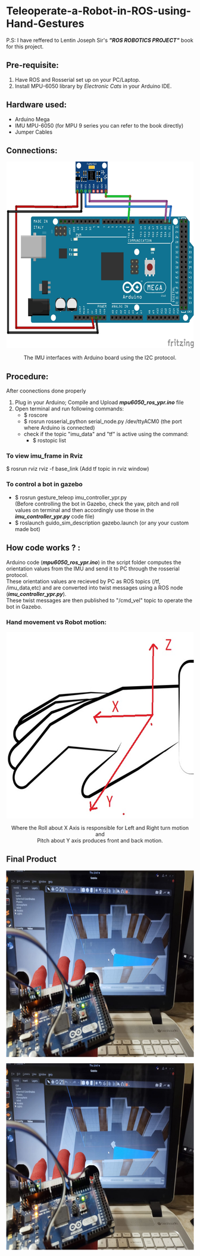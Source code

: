 # Teleoperate-a-Robot-in-ROS-using-Hand-Gestures

P.S: I have reffered to Lentin Joseph Sir's ***"ROS ROBOTICS PROJECT"*** book for this project.

## Pre-requisite:
1) Have ROS and Rosserial set up on your PC/Laptop.
2) Install MPU-6050 library by _Electronic Cats_ in your Arduino IDE.

## Hardware used: 
- Arduino Mega
- IMU MPU-6050 (for MPU 9 series you can refer to the book directly)
- Jumper Cables
      
## Connections:
<!--- ![test](images/connection_1.jpg) -->
<p align = "center"> <img src="https://github.com/sonaiyasahil10/Teleoperate-a-Robot-in-ROS-using-Hand-Gestures/blob/main/images/connection_1.jpg"  width="650" height="500" > </p>
<p  align = "center"> The IMU interfaces with Arduino board using the I2C protocol.</p>

## Procedure: 
After coonections done properly<br/>
1. Plug in your Arduino; Compile and Upload ***mpu6050_ros_ypr.ino*** file
2. Open terminal and run following commands:
   - $ roscore
   - $ rosrun rosserial_python serial_node.py /dev/ttyACM0 (the port where Arduino is connected)
   - check if the topic "imu_data" and "tf" is active using the command: 
     - $ rostopic list

### To view imu_frame in Rviz
$ rosrun rviz rviz -f base_link (Add tf topic in rviz window) 

### To control a bot in gazebo 
- $ rosrun gesture_teleop imu_controller_ypr.py <br/>
(Before controlling the bot in Gazebo, check the yaw, pitch and roll values on terminal and then accordingly use those in the ***imu_controller_ypr.py*** code file)
- $ roslaunch guido_sim_description gazebo.launch (or any your custom made bot) 

## How code works ? :
Arduino code (***mpu6050_ros_ypr.ino***) in the script folder computes the orientation values from the IMU and send it to PC through the rosserial protocol.<br/>
These orientation values are recieved by PC as ROS topics (/tf, /imu_data,etc) and are converted into twist messages using a ROS node (***imu_controller_ypr.py***).<br/>
These twist messages are then published to  "/cmd_vel"  topic to operate the bot in Gazebo.

### Hand movement vs Robot motion:
<p align = "center"> <img src="https://github.com/sonaiyasahil10/Teleoperate-a-Robot-in-ROS-using-Hand-Gestures/blob/main/images/Hand_orientation.jpg"  width="650" height="500" > </p>

<p align = "center"> Where the Roll about X Axis is responsible for Left and Right turn motion and <br/>
Pitch about Y axis produces front and back motion.</p>

## Final Product
<p align = "center"> <img src="https://github.com/sonaiyasahil10/Teleoperate-a-Robot-in-ROS-using-Hand-Gestures/blob/main/images/final.jpeg"  width="650" height="500" > </p>
<p align = "center"> <img src="https://github.com/sonaiyasahil10/Teleoperate-a-Robot-in-ROS-using-Hand-Gestures/blob/main/images/final.jpeg"  width="650" height="500" > </p>
